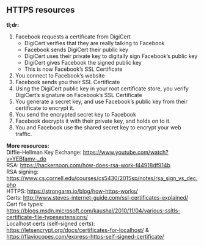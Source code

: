 ## HTTPS resources
  **tl;dr:**
  1. Facebook requests a certificate from DigiCert
      * DigiCert verifies that they are really talking to Facebook
      * Facebook sends DigiCert their public key
      * DigiCert uses their private key to digitally sign Facebook’s public key
      * DigiCert gives Facebook the signed public key
      * This is now Facebook’s SSL Certificate
  2. You connect to Facebook’s website
  3. Facebook sends you their SSL Certificate
  4. Using the DigiCert public key in your root certificate store, you verify DigiCert’s signature on Facebook’s SSL Certificate
  5. You generate a secret key, and use Facebook’s public key from their certificate to encrypt it.
  6. You send the encrypted secret key to Facebook
  7. Facebook decrypts it with their private key, and holds on to it.
  8. You and Facebook use the shared secret key to encrypt your web traffic.

  **More resources:** \
  Diffie-Hellman Key Exchange: https://www.youtube.com/watch?v=YEBfamv-_do \
  RSA: https://hackernoon.com/how-does-rsa-work-f44918df914b \
  RSA signing: https://www.cs.cornell.edu/courses/cs5430/2015sp/notes/rsa_sign_vs_dec.php \
  HTTPS: https://strongarm.io/blog/how-https-works/ \
  Certs: http://www.steves-internet-guide.com/ssl-certificates-explained/ \
  Cert file types: https://blogs.msdn.microsoft.com/kaushal/2010/11/04/various-ssltls-certificate-file-typesextensions/ \
  Localhost certs (self-signed certs): https://letsencrypt.org/docs/certificates-for-localhost/ & https://flaviocopes.com/express-https-self-signed-certificate/

